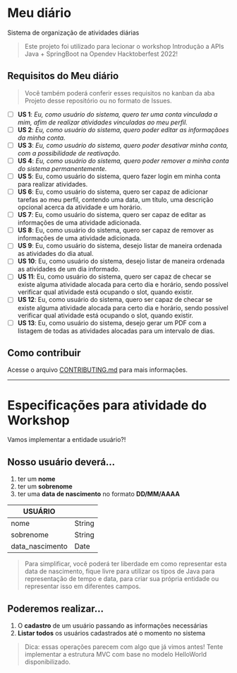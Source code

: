 # Meu diário
Sistema de organização de atividades diárias

> Este projeto foi utilizado para lecionar o workshop Introdução a APIs Java + SpringBoot na Opendev Hacktoberfest 2022!

## Requisitos do Meu diário

> Você também poderá conferir esses requisitos no kanban da aba Projeto desse repositório ou no formato de Issues.

- [ ] **US 1**: *Eu, como usuário do sistema, quero ter uma conta vinculada a mim, afim de realizar atividades vinculadas ao meu perfil.*
- [ ] **US 2**: *Eu, como usuário do sistema, quero poder editar as informaçãoes da minha conta.*
- [ ] **US 3**: *Eu, como usuário do sistema, quero poder desativar minha conta, com a possibilidade de reativação.*
- [ ] **US 4**: *Eu, como usuário do sistema, quero poder remover a minha conta do sistema permanentemente.*
- [ ] **US 5**: Eu, como usuário do sistema, quero fazer login em minha conta para realizar atividades.
- [ ] **US 6**: Eu, como usuário do sistema, quero ser capaz de adicionar tarefas ao meu perfil, contendo uma data, um título, uma descrição opcional acerca da atividade e um horário.
- [ ] **US 7**: Eu, como usuário do sistema, quero ser capaz de editar as informações de uma atividade adicionada.
- [ ] **US 8**: Eu, como usuário do sistema, quero ser capaz de remover as informações de uma atividade adicionada.
- [ ] **US 9**: Eu, como usuário do sistema, desejo listar de maneira ordenada as atividades do dia atual. 
- [ ] **US 10**: Eu, como usuário do sistema, desejo listar de maneira ordenada as atividades de um dia informado.
- [ ] **US 11**: Eu, como usuário do sistema, quero ser capaz de checar se existe alguma atividade alocada para certo dia e horário, sendo possível verificar qual atividade está ocupando o slot, quando existir.
- [ ] **US 12**: Eu, como usuário do sistema, quero ser capaz de checar se existe alguma atividade alocada para certo dia e horário, sendo possível verificar qual atividade está ocupando o slot, quando existir.
- [ ] **US 13**: Eu, como usuário do sistema, desejo gerar um PDF com a listagem de todas as atividades alocadas para um intervalo de dias. 

## Como contribuir
Acesse o arquivo [CONTRIBUTING.md](./CONTRIBUTING.md) para mais informações.


---
# Especificações para atividade do Workshop

Vamos implementar a entidade usuário?!

## Nosso usuário deverá...
1. ter um **nome**
2. ter um **sobrenome**
3. ter uma **data de nascimento** no formato **DD/MM/AAAA**

USUÁRIO||
--------|-
nome| String|
sobrenome| String|
data_nascimento| Date|

> Para simplificar, você poderá ter liberdade em como representar esta data de nascimento, fique livre para utilizar os tipos de Java para representação de tempo e data, para criar sua própria entidade ou representar isso em diferentes campos.

## Poderemos realizar...
1. O **cadastro** de um usuário passando as informações necessárias
2. **Listar todos** os usuários cadastrados até o momento no sistema

> Dica: essas operações parecem com algo que já vimos antes! Tente implementar a estrutura MVC com base no modelo HelloWorld disponibilizado.
